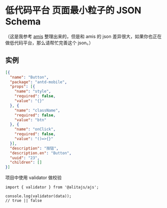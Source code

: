 # 低代码平台 页面最小粒子的  JSON Schema

（这是我参考 [amis](https://github.com/baidu/amis) 整理出来的，但是和 amis 的 json 差异很大，如果你也正在做低代码平台，那么请帮忙完善这个 json。）

## 实例

```json
[{
  "name": "Button",
  "package": "antd-mobile",
  "props": [{
    "name": "style",
    "required": false,
    "value": "{}"
  }, {
    "name": "className",
    "required": false,
    "value": "btn"
  }, {
    "name": "onClick",
    "required": false,
    "value": "()=>{}"
  }],
  "description": "按钮",
  "description.en": "Button",
  "uuid": "23",
  "children": []
}]
```

项目中使用 validator 做校验

```tsx
import { validator } from '@alitajs/ajs';

console.log(validator(data));
// true || false
```